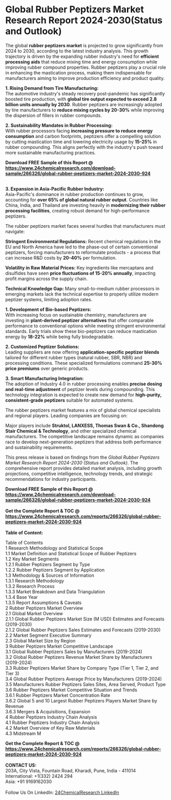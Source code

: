 <h1>Global Rubber Peptizers Market Research Report 2024-2030(Status and Outlook)</h1><p>The global <strong>rubber peptizers market</strong> is projected to grow significantly from 2024 to 2030, according to the latest industry analysis. This growth trajectory is driven by the expanding rubber industry's need for <strong>efficient processing aids</strong> that reduce mixing time and energy consumption while improving rubber compound properties. Rubber peptizers play a crucial role in enhancing the mastication process, making them indispensable for manufacturers aiming to improve production efficiency and product quality.</p><p><strong>1. Rising Demand from Tire Manufacturing:</strong><br>
The automotive industry's steady recovery post-pandemic has significantly boosted tire production, with <strong>global tire output expected to exceed 2.8 billion units annually by 2030</strong>. Rubber peptizers are increasingly adopted by tire manufacturers to <strong>reduce mixing cycles by 20-30%</strong> while improving the dispersion of fillers in rubber compounds.</p><p><strong>2. Sustainability Mandates in Rubber Processing:</strong><br>
With rubber processors facing <strong>increasing pressure to reduce energy consumption</strong> and carbon footprints, peptizers offer a compelling solution by cutting mastication time and lowering electricity usage by <strong>15-25%</strong> in rubber compounding. This aligns perfectly with the industry's push toward more sustainable manufacturing practices.</p><div><b>Download FREE Sample of this Report @ 
            <a href="https://www.24chemicalresearch.com/download-sample/266326/global-rubber-peptizers-market-2024-2030-924">
            https://www.24chemicalresearch.com/download-sample/266326/global-rubber-peptizers-market-2024-2030-924</a></b></div><br><p><strong>3. Expansion in Asia-Pacific Rubber Industry:</strong><br>
Asia-Pacific's dominance in rubber production continues to grow, accounting for <strong>over 65% of global natural rubber output</strong>. Countries like China, India, and Thailand are investing heavily in <strong>modernizing their rubber processing facilities</strong>, creating robust demand for high-performance peptizers.</p><p>The rubber peptizers market faces several hurdles that manufacturers must navigate:</p><p><strong>Stringent Environmental Regulations:</strong> Recent chemical regulations in the EU and North America have led to the phase-out of certain conventional peptizers, forcing manufacturers to reformulate products - a process that can increase R&amp;D costs by <strong>20-40%</strong> per formulation.</p><p><strong>Volatility in Raw Material Prices:</strong> Key ingredients like mercaptans and disulfides have seen <strong>price fluctuations of 15-20% annually</strong>, impacting profit margins across the supply chain.</p><p><strong>Technical Knowledge Gap:</strong> Many small-to-medium rubber processors in emerging markets lack the technical expertise to properly utilize modern peptizer systems, limiting adoption rates.</p><p><strong>1. Development of Bio-based Peptizers:</strong><br>
With increasing focus on sustainable chemistry, manufacturers are investing in <strong>plant-derived peptizer alternatives</strong> that offer comparable performance to conventional options while meeting stringent environmental standards. Early trials show these bio-peptizers can reduce mastication energy by <strong>18-22%</strong> while being fully biodegradable.</p><p><strong>2. Customized Peptizer Solutions:</strong><br>
Leading suppliers are now offering <strong>application-specific peptizer blends</strong> tailored for different rubber types (natural rubber, SBR, NBR) and processing conditions. These specialized formulations command <strong>25-30% price premiums</strong> over generic products.</p><p><strong>3. Smart Manufacturing Integration:</strong><br>
The adoption of Industry 4.0 in rubber processing enables <strong>precise dosing and real-time adjustment</strong> of peptizer levels during compounding. This technology integration is expected to create new demand for <strong>high-purity, consistent-grade peptizers</strong> suitable for automated systems.</p><p>The rubber peptizers market features a mix of global chemical specialists and regional players. Leading companies are focusing on:</p><p>Major players include <strong>Struktol, LANXESS, Thomas Swan &amp; Co., Shandong Stair Chemical &amp; Technology</strong>, and other specialized chemical manufacturers. The competitive landscape remains dynamic as companies race to develop next-generation peptizers that address both performance and sustainability requirements.</p><p>This press release is based on findings from the <em>Global Rubber Peptizers Market Research Report 2024-2030 (Status and Outlook)</em>. The comprehensive report provides detailed market analysis, including growth projections, competitive intelligence, technology trends, and strategic recommendations for industry participants.</p><div><b>Download FREE Sample of this Report @ 
            <a href="https://www.24chemicalresearch.com/download-sample/266326/global-rubber-peptizers-market-2024-2030-924">
            https://www.24chemicalresearch.com/download-sample/266326/global-rubber-peptizers-market-2024-2030-924</a></b></div><br><div><b>Get the Complete Report & TOC @ 
            <a href="https://www.24chemicalresearch.com/reports/266326/global-rubber-peptizers-market-2024-2030-924">
            https://www.24chemicalresearch.com/reports/266326/global-rubber-peptizers-market-2024-2030-924</a></b></div><br>
            <b>Table of Content:</b><p>Table of Contents<br />
1 Research Methodology and Statistical Scope<br />
1.1 Market Definition and Statistical Scope of Rubber Peptizers<br />
1.2 Key Market Segments<br />
1.2.1 Rubber Peptizers Segment by Type<br />
1.2.2 Rubber Peptizers Segment by Application<br />
1.3 Methodology & Sources of Information<br />
1.3.1 Research Methodology<br />
1.3.2 Research Process<br />
1.3.3 Market Breakdown and Data Triangulation<br />
1.3.4 Base Year<br />
1.3.5 Report Assumptions & Caveats<br />
2 Rubber Peptizers Market Overview<br />
2.1 Global Market Overview<br />
2.1.1 Global Rubber Peptizers Market Size (M USD) Estimates and Forecasts (2019-2030)<br />
2.1.2 Global Rubber Peptizers Sales Estimates and Forecasts (2019-2030)<br />
2.2 Market Segment Executive Summary<br />
2.3 Global Market Size by Region<br />
3 Rubber Peptizers Market Competitive Landscape<br />
3.1 Global Rubber Peptizers Sales by Manufacturers (2019-2024)<br />
3.2 Global Rubber Peptizers Revenue Market Share by Manufacturers (2019-2024)<br />
3.3 Rubber Peptizers Market Share by Company Type (Tier 1, Tier 2, and Tier 3)<br />
3.4 Global Rubber Peptizers Average Price by Manufacturers (2019-2024)<br />
3.5 Manufacturers Rubber Peptizers Sales Sites, Area Served, Product Type<br />
3.6 Rubber Peptizers Market Competitive Situation and Trends<br />
3.6.1 Rubber Peptizers Market Concentration Rate<br />
3.6.2 Global 5 and 10 Largest Rubber Peptizers Players Market Share by Revenue<br />
3.6.3 Mergers & Acquisitions, Expansion<br />
4 Rubber Peptizers Industry Chain Analysis<br />
4.1 Rubber Peptizers Industry Chain Analysis<br />
4.2 Market Overview of Key Raw Materials<br />
4.3 Midstream M</p><div><b>Get the Complete Report & TOC @ 
            <a href="https://www.24chemicalresearch.com/reports/266326/global-rubber-peptizers-market-2024-2030-924">
            https://www.24chemicalresearch.com/reports/266326/global-rubber-peptizers-market-2024-2030-924</a></b></div><br><b>CONTACT US:</b><br>
            203A, City Vista, Fountain Road, Kharadi, Pune, India - 411014<br>
            International: +1(332) 2424 294<br>
            Asia: +91 9169162030 <br><br>
            Follow Us On LinkedIn: <a href="https://www.linkedin.com/company/24chemicalresearch/">24ChemicalResearch LinkedIn</a>